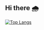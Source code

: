 ## Hi there 🌧️

[![Top Langs](https://github-readme-stats.vercel.app/api/top-langs/?username=kdntiaoao&layout=donut)](https://github.com/anuraghazra/github-readme-stats)
